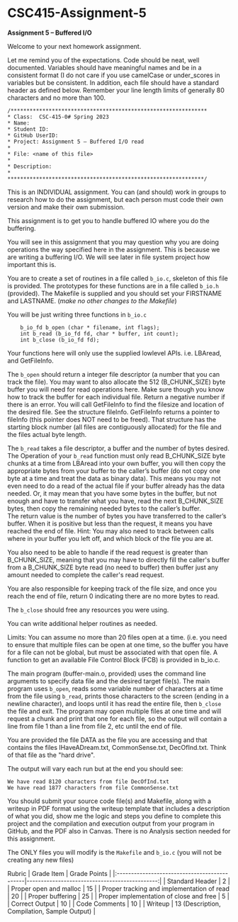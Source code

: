 # CSC415-Assignment-5

**Assignment 5 – Buffered I/O**

Welcome to your next homework assignment.  

Let me remind you of the expectations.  Code should be neat, well documented.  Variables should have meaningful names and be in a consistent format (I do not care if you use camelCase or under_scores in variables but be consistent.  In addition, each file should have a standard header as defined below.  Remember your line length limits of generally 80 characters and no more than 100.

```
/**************************************************************
* Class:  CSC-415-0# Spring 2023
* Name:
* Student ID:
* GitHub UserID:
* Project: Assignment 5 – Buffered I/O read
*
* File: <name of this file>
*
* Description:
*
**************************************************************/
```

This is an INDIVIDUAL assignment.  You can (and should) work in groups to research how to do the assignment, but each person must code their own version and make their own submission.

This assignment is to get you to handle buffered IO where you do the buffering.  

You will see in this assignment that you may question why you are doing operations the way specified here in the assignment.  This is because we are writing a buffering I/O.  We will see later in file system project how important this is.

You are to create a set of routines in a file called `b_io.c`, skeleton of this file is provided.  The prototypes for these functions are in a file called `b_io.h` (provided).  The Makefile is supplied and you should set your FIRSTNAME and LASTNAME. (*make no other changes to the Makefile*)

You will be just writing three functions in `b_io.c`

```
	b_io_fd b_open (char * filename, int flags);
	int b_read (b_io_fd fd, char * buffer, int count);
	int b_close (b_io_fd fd);
```

Your functions here will only use the supplied lowlevel APIs.  i.e. LBAread, and GetFileInfo.

The `b_open` should return a integer file descriptor (a number that you can track the file).  You may want to also allocate the 512 (B_CHUNK_SIZE) byte buffer you will need for read operations here.  Make sure though you know how to track the buffer for each individual file. Return a negative number if there is an error.  You will call GetFileInfo to find the filesize and location of the desired file.  See the structure fileInfo.  GetFileInfo returns a pointer to fileInfo (this pointer does NOT need to be freed).  That structure has the starting block number (all files are contiguously allocated) for the file and the files actual byte length.

The `b_read` takes a file descriptor, a buffer and the number of bytes desired.  The Operation of your `b_read` function must only read B_CHUNK_SIZE byte chunks at a time from LBAread into your own buffer, you will then copy the appropriate bytes from your buffer to the caller’s buffer (do not copy one byte at a time and treat the data as binary data).  This means you may not even need to do a read of the actual file if your buffer already has the data needed.  Or, it may mean that you have some bytes in the buffer, but not enough and have to transfer what you have, read the next B_CHUNK_SIZE bytes, then copy the remaining needed bytes to the caller’s buffer.  
The return value is the number of bytes you have transferred to the caller’s buffer.  When it is positive but less than the request, it means you have reached the end of file.
Hint:  You may also need to track between calls where in your buffer you left off, and which block of the file you are at.

You also need to be able to handle if the read request is greater than B_CHUNK_SIZE, meaning that you may have to directly fill the caller's buffer from a B_CHUNK_SIZE byte read (no need to buffer) then buffer just any amount needed to complete the caller's read request.

You are also responsible for keeping track of the file size, and once you reach the end of file, return 0 indicating there are no more bytes to read.

The `b_close` should free any resources you were using.

You can write additional helper routines as needed.

Limits:  You can assume no more than 20 files open at a time. (i.e. you need to ensure that multiple files can be open at one time, so the buffer you have for a file can not be global, but must be associated with that open file.  A function to get an available File Control Block (FCB) is provided in b_io.c.

The main program (buffer-main.o, provided) uses the command line arguments to specify data file and the desired target file(s). 
The main program uses `b_open`, reads some variable number of characters at a time from the file using `b_read`, prints those  characters to the screen (ending in a newline character), and loops until it has read the entire file, then `b_close` the file and exit.  The program may open multiple files at one time and will request a chunk and print that one for each file, so the output will contain a line from file 1 than a line from file 2, etc until the end of file. 

You are provided the file DATA as the file you are accessing and that contains the files IHaveADream.txt, CommonSense.txt, DecOfInd.txt.  Think of that file as the "hard drive".

The output will vary each run but at the end you should see:

```
We have read 8120 characters from file DecOfInd.txt
We have read 1877 characters from file CommonSense.txt
```

You should submit your source code file(s) and Makefile, along with a writeup in PDF format using the writeup template that includes a description of what you did, show me the logic and steps you define to complete this project and the compilation and execution output from your program in GitHub, and the PDF also in Canvas.  There is no Analysis section needed for this assignment.

The ONLY files you will modify is the `Makefile` and `b_io.c` (you will not be creating any new files)


Rubric
| Grade Item                                   | Grade Points                                  |
|:---------------------------------------------|----------------------------------------------:|
| Standard Header                              |   2                                           |
| Proper open and malloc                       |  15                                           |
| Proper tracking and implementation of read   |  20                                           |
| Proper buffering                             |  25                                           |
| Proper implementation of close and free      |   5                                           |
| Correct Output                               |  10                                           |
| Code Comments                                |  10                                           |
| Writeup                                      |  13 (Description, Compilation, Sample Output) |
